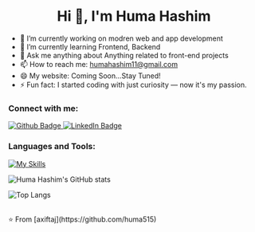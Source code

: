  <h1 align="center">Hi 👋, I'm Huma Hashim</h1>

- 🔭 I’m currently working on modren web and app development
- 🌱 I’m currently learning Frontend, Backend
- 💬 Ask me anything about Anything related to front-end projects
- 📫 How to reach me: humahashim11@gmail.com
- 😄 My website: Coming Soon...Stay Tuned!
- ⚡ Fun fact: I started coding with just curiosity — now it's my passion.
  
### Connect with me:
<div id="badges">
  <a href="https://github.com/huma515">
   <img src="https://img.shields.io/badge/Github-white?style=for-the-badge&logo=Github&logoColor=black" alt="Github Badge"/>
  </a>
  
   <a href="https://www.linkedin.com/in/huma-qureshi-47a92635b/">
    <img src="https://img.shields.io/badge/LinkedIn-blue?style=for-the-badge&logo=linkedin&logoColor=white" alt="LinkedIn Badge"/>
  </a>
</div>

### Languages and Tools:
[![My Skills](https://skillicons.dev/icons?i=html,css,bootstrap,js,github&perline=5)](https://skillicons.dev)


![Huma Hashim's GitHub stats](https://github-readme-stats.vercel.app/api?username=huma515&show_icons=true&theme=dark)

![Top Langs](https://github-readme-stats.vercel.app/api/top-langs/?username=axiftaj&theme=dark)





<br>
⭐️ From [axiftaj](https://github.com/huma515)

